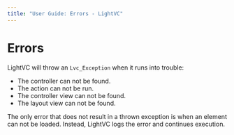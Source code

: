 ```yaml
---
title: "User Guide: Errors - LightVC"
---
```


Errors
======

LightVC will throw an `Lvc_Exception` when it runs into trouble:

* The controller can not be found.
* The action can not be run.
* The controller view can not be found.
* The layout view can not be found.

The only error that does not result in a thrown exception is when an element can not be loaded.  Instead, LightVC logs the error and continues execution.
